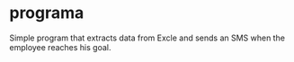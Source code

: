 # programa
Simple program that extracts data from Excle and sends an SMS when the employee reaches his goal.
